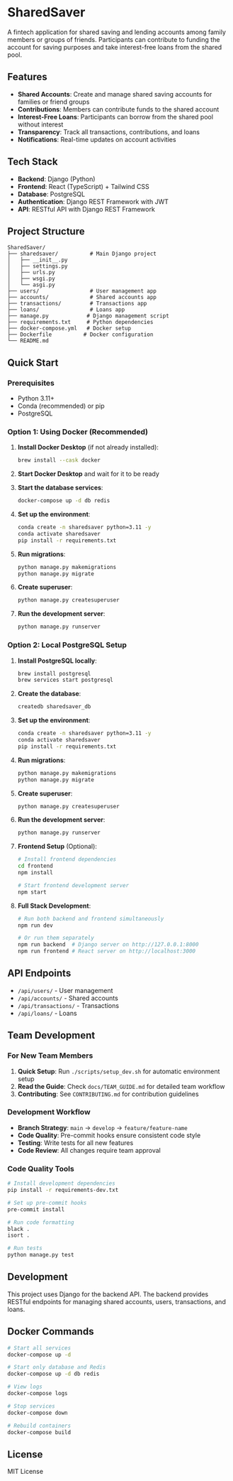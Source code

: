 # SharedSaver

A fintech application for shared saving and lending accounts among family members or groups of friends. Participants can contribute to funding the account for saving purposes and take interest-free loans from the shared pool.

## Features

- **Shared Accounts**: Create and manage shared saving accounts for families or friend groups
- **Contributions**: Members can contribute funds to the shared account
- **Interest-Free Loans**: Participants can borrow from the shared pool without interest
- **Transparency**: Track all transactions, contributions, and loans
- **Notifications**: Real-time updates on account activities

## Tech Stack

- **Backend**: Django (Python)
- **Frontend**: React (TypeScript) + Tailwind CSS
- **Database**: PostgreSQL
- **Authentication**: Django REST Framework with JWT
- **API**: RESTful API with Django REST Framework

## Project Structure

```
SharedSaver/
├── sharedsaver/          # Main Django project
│   ├── __init__.py
│   ├── settings.py
│   ├── urls.py
│   ├── wsgi.py
│   └── asgi.py
├── users/                # User management app
├── accounts/             # Shared accounts app
├── transactions/         # Transactions app
├── loans/                # Loans app
├── manage.py            # Django management script
├── requirements.txt     # Python dependencies
├── docker-compose.yml   # Docker setup
├── Dockerfile          # Docker configuration
└── README.md
```

## Quick Start

### Prerequisites
- Python 3.11+
- Conda (recommended) or pip
- PostgreSQL

### Option 1: Using Docker (Recommended)

1. **Install Docker Desktop** (if not already installed):
   ```bash
   brew install --cask docker
   ```

2. **Start Docker Desktop** and wait for it to be ready

3. **Start the database services**:
   ```bash
   docker-compose up -d db redis
   ```

4. **Set up the environment**:
   ```bash
   conda create -n sharedsaver python=3.11 -y
   conda activate sharedsaver
   pip install -r requirements.txt
   ```

5. **Run migrations**:
   ```bash
   python manage.py makemigrations
   python manage.py migrate
   ```

6. **Create superuser**:
   ```bash
   python manage.py createsuperuser
   ```

7. **Run the development server**:
   ```bash
   python manage.py runserver
   ```

### Option 2: Local PostgreSQL Setup

1. **Install PostgreSQL locally**:
   ```bash
   brew install postgresql
   brew services start postgresql
   ```

2. **Create the database**:
   ```bash
   createdb sharedsaver_db
   ```

3. **Set up the environment**:
   ```bash
   conda create -n sharedsaver python=3.11 -y
   conda activate sharedsaver
   pip install -r requirements.txt
   ```

4. **Run migrations**:
   ```bash
   python manage.py makemigrations
   python manage.py migrate
   ```

5. **Create superuser**:
   ```bash
   python manage.py createsuperuser
   ```

6. **Run the development server**:
   ```bash
   python manage.py runserver
   ```

7. **Frontend Setup** (Optional):
   ```bash
   # Install frontend dependencies
   cd frontend
   npm install

   # Start frontend development server
   npm start
   ```

8. **Full Stack Development**:
   ```bash
   # Run both backend and frontend simultaneously
   npm run dev

   # Or run them separately
   npm run backend  # Django server on http://127.0.0.1:8000
   npm run frontend # React server on http://localhost:3000
   ```

## API Endpoints

- `/api/users/` - User management
- `/api/accounts/` - Shared accounts
- `/api/transactions/` - Transactions
- `/api/loans/` - Loans

## Team Development

### For New Team Members
1. **Quick Setup**: Run `./scripts/setup_dev.sh` for automatic environment setup
2. **Read the Guide**: Check `docs/TEAM_GUIDE.md` for detailed team workflow
3. **Contributing**: See `CONTRIBUTING.md` for contribution guidelines

### Development Workflow
- **Branch Strategy**: `main` → `develop` → `feature/feature-name`
- **Code Quality**: Pre-commit hooks ensure consistent code style
- **Testing**: Write tests for all new features
- **Code Review**: All changes require team approval

### Code Quality Tools
```bash
# Install development dependencies
pip install -r requirements-dev.txt

# Set up pre-commit hooks
pre-commit install

# Run code formatting
black .
isort .

# Run tests
python manage.py test
```

## Development

This project uses Django for the backend API. The backend provides RESTful endpoints for managing shared accounts, users, transactions, and loans.

## Docker Commands

```bash
# Start all services
docker-compose up -d

# Start only database and Redis
docker-compose up -d db redis

# View logs
docker-compose logs

# Stop services
docker-compose down

# Rebuild containers
docker-compose build
```

## License

MIT License
